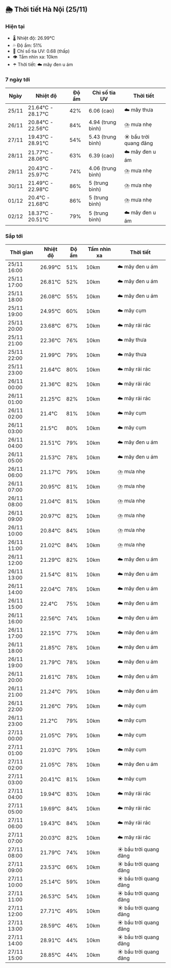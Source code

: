 ## 🌦️ Thời tiết Hà Nội (25/11)

### Hiện tại

- 🌡️ Nhiệt độ: 26.99℃
- 💦 Độ ẩm: 51%
- 🌟 Chỉ số tia UV: 0.68 (thấp)
- 👁️ Tầm nhìn xa: 10km
- ☂️ Thời tiết: ☁️ mây đen u ám

### 7 ngày tới

| Ngày | Nhiệt độ | Độ ẩm | Chỉ số tia UV | Thời tiết |
| --- | --- | --- | --- | --- |
| 25/11 | 21.64℃ - 28.17℃ | 42% | 6.06 (cao) | ☁️ mây thưa |
| 26/11 | 20.84℃ - 22.56℃ | 84% | 4.94 (trung bình) | ⛈️ mưa nhẹ |
| 27/11 | 19.43℃ - 28.91℃ | 54% | 5.43 (trung bình) | ☀️ bầu trời quang đãng |
| 28/11 | 21.77℃ - 28.06℃ | 63% | 6.39 (cao) | ☁️ mây đen u ám |
| 29/11 | 20.43℃ - 25.97℃ | 74% | 4.06 (trung bình) | ⛈️ mưa nhẹ |
| 30/11 | 21.49℃ - 22.98℃ | 86% | 5 (trung bình) | ⛈️ mưa nhẹ |
| 01/12 | 20.4℃ - 21.68℃ | 86% | 5 (trung bình) | ⛈️ mưa nhẹ |
| 02/12 | 18.37℃ - 20.51℃ | 79% | 5 (trung bình) | ☁️ mây đen u ám |

### Sắp tới

| Thời gian | Nhiệt độ | Độ ẩm | Tầm nhìn xa | Thời tiết |
| --- | --- | --- | --- | --- |
| 25/11 16:00 | 26.99℃ | 51% | 10km | ☁️ mây đen u ám |
| 25/11 17:00 | 26.81℃ | 52% | 10km | ☁️ mây đen u ám |
| 25/11 18:00 | 26.08℃ | 55% | 10km | ☁️ mây đen u ám |
| 25/11 19:00 | 24.95℃ | 60% | 10km | ☁️ mây cụm |
| 25/11 20:00 | 23.68℃ | 67% | 10km | ☁️ mây rải rác |
| 25/11 21:00 | 22.36℃ | 76% | 10km | ☁️ mây thưa |
| 25/11 22:00 | 21.99℃ | 79% | 10km | ☁️ mây thưa |
| 25/11 23:00 | 21.64℃ | 80% | 10km | ☁️ mây rải rác |
| 26/11 00:00 | 21.36℃ | 82% | 10km | ☁️ mây rải rác |
| 26/11 01:00 | 21.25℃ | 82% | 10km | ☁️ mây rải rác |
| 26/11 02:00 | 21.4℃ | 81% | 10km | ☁️ mây cụm |
| 26/11 03:00 | 21.5℃ | 80% | 10km | ☁️ mây cụm |
| 26/11 04:00 | 21.51℃ | 79% | 10km | ☁️ mây đen u ám |
| 26/11 05:00 | 21.53℃ | 78% | 10km | ☁️ mây đen u ám |
| 26/11 06:00 | 21.17℃ | 79% | 10km | ⛈️ mưa nhẹ |
| 26/11 07:00 | 20.95℃ | 81% | 10km | ⛈️ mưa nhẹ |
| 26/11 08:00 | 21.04℃ | 81% | 10km | ⛈️ mưa nhẹ |
| 26/11 09:00 | 20.97℃ | 82% | 10km | ⛈️ mưa nhẹ |
| 26/11 10:00 | 20.84℃ | 84% | 10km | ⛈️ mưa nhẹ |
| 26/11 11:00 | 21.02℃ | 84% | 10km | ⛈️ mưa nhẹ |
| 26/11 12:00 | 21.29℃ | 82% | 10km | ☁️ mây đen u ám |
| 26/11 13:00 | 21.54℃ | 81% | 10km | ☁️ mây đen u ám |
| 26/11 14:00 | 22.04℃ | 78% | 10km | ☁️ mây đen u ám |
| 26/11 15:00 | 22.4℃ | 75% | 10km | ☁️ mây đen u ám |
| 26/11 16:00 | 22.56℃ | 74% | 10km | ☁️ mây đen u ám |
| 26/11 17:00 | 22.15℃ | 77% | 10km | ☁️ mây đen u ám |
| 26/11 18:00 | 21.85℃ | 78% | 10km | ☁️ mây đen u ám |
| 26/11 19:00 | 21.79℃ | 78% | 10km | ☁️ mây đen u ám |
| 26/11 20:00 | 21.61℃ | 78% | 10km | ☁️ mây đen u ám |
| 26/11 21:00 | 21.24℃ | 79% | 10km | ☁️ mây đen u ám |
| 26/11 22:00 | 21.26℃ | 79% | 10km | ☁️ mây cụm |
| 26/11 23:00 | 21.2℃ | 79% | 10km | ☁️ mây cụm |
| 27/11 00:00 | 21.05℃ | 79% | 10km | ☁️ mây cụm |
| 27/11 01:00 | 21.03℃ | 79% | 10km | ☁️ mây cụm |
| 27/11 02:00 | 21.05℃ | 78% | 10km | ☁️ mây đen u ám |
| 27/11 03:00 | 20.41℃ | 81% | 10km | ☁️ mây cụm |
| 27/11 04:00 | 19.94℃ | 83% | 10km | ☁️ mây rải rác |
| 27/11 05:00 | 19.69℃ | 84% | 10km | ☁️ mây rải rác |
| 27/11 06:00 | 19.43℃ | 84% | 10km | ☁️ mây rải rác |
| 27/11 07:00 | 20.03℃ | 82% | 10km | ☁️ mây rải rác |
| 27/11 08:00 | 21.79℃ | 74% | 10km | ☀️ bầu trời quang đãng |
| 27/11 09:00 | 23.53℃ | 66% | 10km | ☀️ bầu trời quang đãng |
| 27/11 10:00 | 25.14℃ | 59% | 10km | ☀️ bầu trời quang đãng |
| 27/11 11:00 | 26.53℃ | 54% | 10km | ☀️ bầu trời quang đãng |
| 27/11 12:00 | 27.71℃ | 49% | 10km | ☀️ bầu trời quang đãng |
| 27/11 13:00 | 28.59℃ | 46% | 10km | ☀️ bầu trời quang đãng |
| 27/11 14:00 | 28.91℃ | 44% | 10km | ☀️ bầu trời quang đãng |
| 27/11 15:00 | 28.85℃ | 44% | 10km | ☀️ bầu trời quang đãng |
